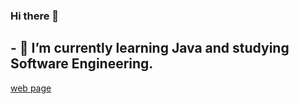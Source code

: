 ### Hi there 👋
## - 🌱 I’m currently learning Java and studying Software Engineering.
[web page](https://https://bau.edu.tr/icerik/3885-yazilim-muhendisligi )

<!--
**mrersan/mrersan** is a ✨ _special_ ✨ repository because its `README.md` (this file) appears on your GitHub profile.

Here are some ideas to get you started:



